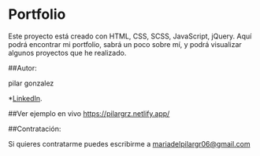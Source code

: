 # Portfolio
Este proyecto está creado con HTML, CSS, SCSS, JavaScript, jQuery. Aquí podrá encontrar mi portfolio, sabrá un poco sobre mí,
y podrá visualizar algunos proyectos que he realizado.

##Autor:

pilar gonzalez

*[LinkedIn](https://www.linkedin.com/in/pilargrz/).


##Ver ejemplo en vivo https://pilargrz.netlify.app/


##Contratación:

Si quieres contratarme puedes escribirme a mariadelpilargr06@gmail.com
